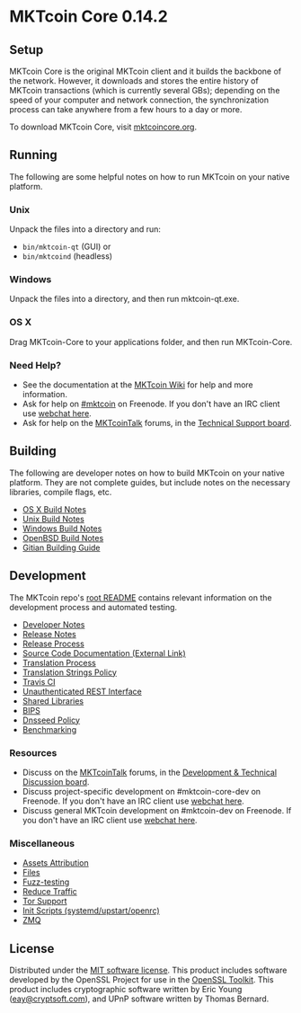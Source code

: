 MKTcoin Core 0.14.2
=====================

Setup
---------------------
MKTcoin Core is the original MKTcoin client and it builds the backbone of the network. However, it downloads and stores the entire history of MKTcoin transactions (which is currently several GBs); depending on the speed of your computer and network connection, the synchronization process can take anywhere from a few hours to a day or more.

To download MKTcoin Core, visit [mktcoincore.org](https://mktcoincore.org/en/releases/).

Running
---------------------
The following are some helpful notes on how to run MKTcoin on your native platform.

### Unix

Unpack the files into a directory and run:

- `bin/mktcoin-qt` (GUI) or
- `bin/mktcoind` (headless)

### Windows

Unpack the files into a directory, and then run mktcoin-qt.exe.

### OS X

Drag MKTcoin-Core to your applications folder, and then run MKTcoin-Core.

### Need Help?

* See the documentation at the [MKTcoin Wiki](https://en.mktcoin.it/wiki/Main_Page)
for help and more information.
* Ask for help on [#mktcoin](http://webchat.freenode.net?channels=mktcoin) on Freenode. If you don't have an IRC client use [webchat here](http://webchat.freenode.net?channels=mktcoin).
* Ask for help on the [MKTcoinTalk](https://mktcointalk.org/) forums, in the [Technical Support board](https://mktcointalk.org/index.php?board=4.0).

Building
---------------------
The following are developer notes on how to build MKTcoin on your native platform. They are not complete guides, but include notes on the necessary libraries, compile flags, etc.

- [OS X Build Notes](build-osx.md)
- [Unix Build Notes](build-unix.md)
- [Windows Build Notes](build-windows.md)
- [OpenBSD Build Notes](build-openbsd.md)
- [Gitian Building Guide](gitian-building.md)

Development
---------------------
The MKTcoin repo's [root README](/README.md) contains relevant information on the development process and automated testing.

- [Developer Notes](developer-notes.md)
- [Release Notes](release-notes.md)
- [Release Process](release-process.md)
- [Source Code Documentation (External Link)](https://dev.visucore.com/mktcoin/doxygen/)
- [Translation Process](translation_process.md)
- [Translation Strings Policy](translation_strings_policy.md)
- [Travis CI](travis-ci.md)
- [Unauthenticated REST Interface](REST-interface.md)
- [Shared Libraries](shared-libraries.md)
- [BIPS](bips.md)
- [Dnsseed Policy](dnsseed-policy.md)
- [Benchmarking](benchmarking.md)

### Resources
* Discuss on the [MKTcoinTalk](https://mktcointalk.org/) forums, in the [Development & Technical Discussion board](https://mktcointalk.org/index.php?board=6.0).
* Discuss project-specific development on #mktcoin-core-dev on Freenode. If you don't have an IRC client use [webchat here](http://webchat.freenode.net/?channels=mktcoin-core-dev).
* Discuss general MKTcoin development on #mktcoin-dev on Freenode. If you don't have an IRC client use [webchat here](http://webchat.freenode.net/?channels=mktcoin-dev).

### Miscellaneous
- [Assets Attribution](assets-attribution.md)
- [Files](files.md)
- [Fuzz-testing](fuzzing.md)
- [Reduce Traffic](reduce-traffic.md)
- [Tor Support](tor.md)
- [Init Scripts (systemd/upstart/openrc)](init.md)
- [ZMQ](zmq.md)

License
---------------------
Distributed under the [MIT software license](/COPYING).
This product includes software developed by the OpenSSL Project for use in the [OpenSSL Toolkit](https://www.openssl.org/). This product includes
cryptographic software written by Eric Young ([eay@cryptsoft.com](mailto:eay@cryptsoft.com)), and UPnP software written by Thomas Bernard.
